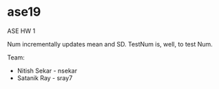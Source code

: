 # ase19
ASE HW 1

Num incrementally updates mean and SD. TestNum is, well, to test Num.

Team:
 * Nitish Sekar - nsekar
 * Satanik Ray  - sray7

